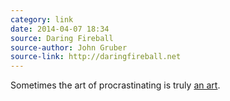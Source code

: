 ```yaml
---
category: link
date: 2014-04-07 18:34
source: Daring Fireball
source-author: John Gruber
source-link: http://daringfireball.net
---
```


Sometimes the art of procrastinating is truly [an art](http://waitbutwhy.com/2013/10/why-procrastinators-procrastinate.html).